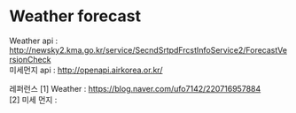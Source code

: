 # Weather forecast

Weather api : http://newsky2.kma.go.kr/service/SecndSrtpdFrcstInfoService2/ForecastVersionCheck   
미세먼지 api : http://openapi.airkorea.or.kr/



레퍼런스
[1] Weather : https://blog.naver.com/ufo7142/220716957884   
[2] 미세 먼지 : 
